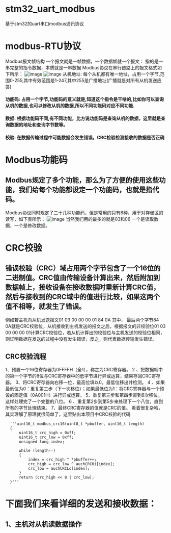 # stm32_uart_modbus
基于stm32的uart串口modbus通讯协议
# modbus-RTU协议
Modbus报文帧结构
一个报文就是一帧数据，一个数据帧就一个报文： 指的是一串完整的指令数据，本质就是一串数据
Modbus协议在串行链路上的报文格式如下所示：
![image](https://github.com/KeyL-SJ/stm32_uart_modbus/assets/78483846/bcec2fe4-3a28-42b3-b2aa-8d75f8fe1f36)
![image](https://github.com/KeyL-SJ/stm32_uart_modbus/assets/78483846/08571b8d-8013-4afb-9fe5-393f01fab22f)
从机地址: 每个从机都有唯一地址，占用一个字节,范围0-255,其中有效范围是1-247,其中255是广播地址(广播就是对所有从机发送应答)

#### 功能码: 占用一个字节,功能码的意义就是,知道这个指令是干啥的,比如你可以查询从机的数据,也可以修改从机的数据,所以不同功能码对应不同功能.
#### 数据: 根据功能码不同,有不同功能，比方说功能码是查询从机的数据，这里就是查询数据的地址和查询字节数等。
#### 校验: 在数据传输过程中可能数据会发生错误，CRC检验检测接收的数据是否正确
# Modbus功能码
## Modbus规定了多个功能，那么为了方便的使用这些功能，我们给每个功能都设定一个功能码，也就是指代码。
Modbus协议同时规定了二十几种功能码，但是常用的只有8种，用于对存储区的读写，如下表所示：
![image](https://github.com/KeyL-SJ/stm32_uart_modbus/assets/78483846/5f6a0848-b9b6-4fac-8ccb-8aa1ed3e53f4)
当然我们用的最多的就是03和06 一个是读取数据，一个是修改数据。

# CRC校验
## 错误校验（CRC）域占用两个字节包含了一个16位的二进制值。CRC值由传输设备计算出来，然后附加到数据帧上，接收设备在接收数据时重新计算CRC值，然后与接收到的CRC域中的值进行比较，如果这两个值不相等，就发生了错误。
例如若主机向从机发送报文01 03 00 00 00 01 84 0A 其中， 最后两个字节84 0A就是CRC校验位，从机接收到主机发送的报文之后，根据报文的非校验位01 03 00 00 00 01计算CRC校验位，若从机计算出的校验位与主机发送的校验位相同，则证明数据在发送的过程中没有发生错误，反之，则代表数据传输发生错误。
## CRC校验流程
1、预置一个16位寄存器为0FFFFH（全1），称之为CRC寄存器。
2 、把数据帧中的第一个字节的8位与CRC寄存器中的低字节进行异或运算，结果存回CRC寄存器。
3、将CRC寄存器向右移一位，最高位填以0，最低位移出并检测。
4 、如果最低位为0：重复第三步（下一次移位）；如果最低位为1：将CRC寄存器与一个预设的固定值（0A001H）进行异或运算。
5、重复第三步和第四步直到8次移位。这样处理完了一个完整的八位。
6 、重复第2步到第5步来处理下一个八位，直到所有的字节处理结束。
7、最终CRC寄存器的值就是CRC的值。
看着很复杂哈，其实理解了原理就很简单了，这里贴出本项目中CRC校验的代码

      '''uint16_t modbus_crc16(uint8_t *pbuffer, uint16_t length)
      {
          uint16_t crc_high = 0xff;
          uint16_t crc_low = 0xff;
          unsigned long index;

          while (length--)
          {
              index = crc_high ^ *pbuffer++;
              crc_high = crc_low ^ auchCRCHi[index];
              crc_low = auchCRCLo[index];
          }
          return (crc_high << 8 | crc_low);
      }'''
# 下面我们来看详细的发送和接收数据：
## 1、主机对从机读数据操作


